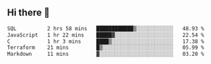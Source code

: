 ## Hi there 👋

<!--START_SECTION:waka-->

```txt
SQL          2 hrs 58 mins   ████████████▒░░░░░░░░░░░░   48.93 %
JavaScript   1 hr 22 mins    █████▓░░░░░░░░░░░░░░░░░░░   22.54 %
C            1 hr 3 mins     ████▒░░░░░░░░░░░░░░░░░░░░   17.38 %
Terraform    21 mins         █▒░░░░░░░░░░░░░░░░░░░░░░░   05.99 %
Markdown     11 mins         ▓░░░░░░░░░░░░░░░░░░░░░░░░   03.20 %
```

<!--END_SECTION:waka-->

<!--
**taylor475/taylor475** is a ✨ _special_ ✨ repository because its `README.md` (this file) appears on your GitHub profile.

Here are some ideas to get you started:

- 🔭 I’m currently working on ...
- 🌱 I’m currently learning ...
- 👯 I’m looking to collaborate on ...
- 🤔 I’m looking for help with ...
- 💬 Ask me about ...
- 📫 How to reach me: ...
- 😄 Pronouns: ...
- ⚡ Fun fact: ...
-->
